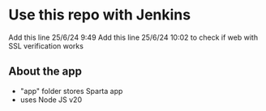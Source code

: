 # Use this repo with Jenkins

Add this line 25/6/24 9:49
Add this line 25/6/24 10:02 to check if web with SSL verification works

## About the app
- "app" folder stores Sparta app
- uses Node JS v20
